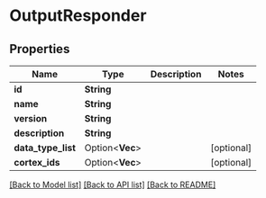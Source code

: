 # OutputResponder

## Properties

Name | Type | Description | Notes
------------ | ------------- | ------------- | -------------
**id** | **String** |  | 
**name** | **String** |  | 
**version** | **String** |  | 
**description** | **String** |  | 
**data_type_list** | Option<**Vec<String>**> |  | [optional]
**cortex_ids** | Option<**Vec<String>**> |  | [optional]

[[Back to Model list]](../README.md#documentation-for-models) [[Back to API list]](../README.md#documentation-for-api-endpoints) [[Back to README]](../README.md)


